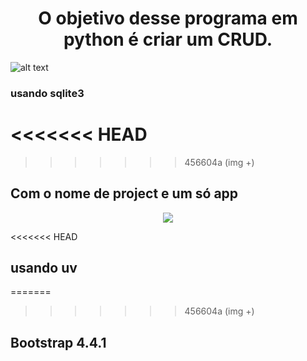 <h1 align="center"> O objetivo desse programa em python é criar um CRUD. </h1> 


![alt text](crud.png)




### usando sqlite3

<<<<<<< HEAD
=======

>>>>>>> 456604a (img +)
## Com o nome de project e um só app

<p align="center">
<img src="http://img.shields.io/static/v1?label=STATUS&message=EM%20DESENVOLVIMENTO&color=GREEN&style=for-the-badge"/>
</p>

<<<<<<< HEAD
## usando uv
=======
>>>>>>> 456604a (img +)

## Bootstrap 4.4.1
